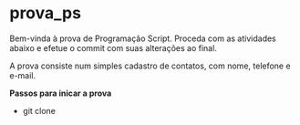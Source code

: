 # prova_ps


Bem-vinda à prova de Programação Script. Proceda com as atividades abaixo e efetue o commit com suas alterações ao final.


A prova consiste num simples cadastro de contatos, com nome, telefone e e-mail.

**Passos para inicar a prova**
* git clone 
